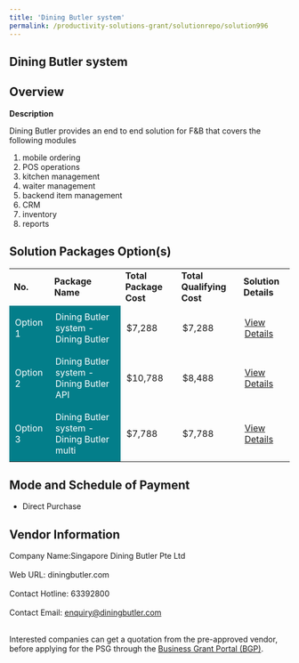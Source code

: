 ```yaml
---
title: 'Dining Butler system'
permalink: /productivity-solutions-grant/solutionrepo/solution996
---
```


## Dining Butler system

## Overview

**Description**

Dining Butler provides an end to end solution for F&B that covers the following modules
1) mobile ordering
2) POS operations
3) kitchen management
4) waiter management
5) backend item management
6) CRM
7) inventory 
8) reports

## Solution Packages Option(s)

<table>
<tr>
<td><b>No.</b></td>
<td><b>Package Name</b></td>
<td><b>Total Package Cost</b></td>
<td><b>Total Qualifying Cost</b></td>
<td><b>Solution Details</b></td>
</tr>
<tr>
<td style='padding: 10px; background-color: #037E8A; color: #FFFFFF;'>Option 1</td>
<td style='padding: 10px; background-color: #037E8A; color: #FFFFFF;'>Dining Butler system - Dining Butler</td>
<td style='padding: 10px;'>$7,288</td>
<td style='padding: 10px;'>$7,288</td>
<td style='padding: 10px;'><a href='https://www.gobusiness.gov.sg/images/psg/Desensitised_SG_Dining_Butler_20200107_Annex_3_Part_1.pdf' target='_blank'>View Details</a></td>
</tr>
<tr>
<td style='padding: 10px; background-color: #037E8A; color: #FFFFFF;'>Option 2</td>
<td style='padding: 10px; background-color: #037E8A; color: #FFFFFF;'>Dining Butler system - Dining Butler API</td>
<td style='padding: 10px;'>$10,788</td>
<td style='padding: 10px;'>$8,488</td>
<td style='padding: 10px;'><a href='https://www.gobusiness.gov.sg/images/psg/Desensitised_SG_Dining_Butler_20200107_Annex_3_Part_2.pdf' target='_blank'>View Details</a></td>
</tr>
<tr>
<td style='padding: 10px; background-color: #037E8A; color: #FFFFFF;'>Option 3</td>
<td style='padding: 10px; background-color: #037E8A; color: #FFFFFF;'>Dining Butler system - Dining Butler multi</td>
<td style='padding: 10px;'>$7,788</td>
<td style='padding: 10px;'>$7,788</td>
<td style='padding: 10px;'><a href='https://www.gobusiness.gov.sg/images/psg/Desensitised_SG_Dining_Butler_20200107_Annex_3_Part_3.pdf' target='_blank'>View Details</a></td>
</tr>
</table>

## Mode and Schedule of Payment

 - Direct Purchase

## Vendor Information

 Company Name:Singapore Dining Butler Pte Ltd <br><br>Web URL: diningbutler.com <br><br>Contact Hotline: 63392800 <br><br>Contact Email: enquiry@diningbutler.com <br><br>

Interested companies can get a quotation from the pre-approved vendor, before applying for the PSG through the <a href='https://www.businessgrants.gov.sg/' target='_blank' rel='noopener'>Business Grant Portal (BGP)</a>.

<script src="/jquery/resize-tables.js"></script>
